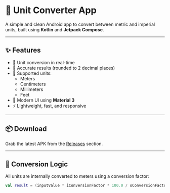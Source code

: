 # 📱 Unit Converter App

A simple and clean Android app to convert between metric and imperial units, built using **Kotlin** and **Jetpack Compose**.

---

## ✨ Features

- 🔁 Unit conversion in real-time
- 🎯 Accurate results (rounded to 2 decimal places)
- 📐 Supported units:
  - Meters
  - Centimeters
  - Millimeters
  - Feet
- 📱 Modern UI using **Material 3**
- ⚡ Lightweight, fast, and responsive

---

## 📦 Download

Grab the latest APK from the [Releases](https://github.com/Pradip1010100/UnitConverter/releases) section.

---

## 🧮 Conversion Logic

All units are internally converted to meters using a conversion factor:

```kotlin
val result = (inputValue * iConversionFactor * 100.0 / oConversionFactor).roundToInt() / 100.0
